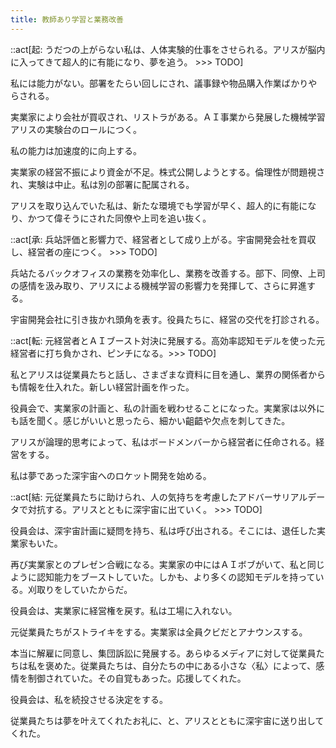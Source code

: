 ```yaml
---
title: 教師あり学習と業務改善
---
```


::act[起: うだつの上がらない私は、人体実験的仕事をさせられる。アリスが脳内に入ってきて超人的に有能になり、夢を追う。 >>> TODO]

私には能力がない。部署をたらい回しにされ、議事録や物品購入作業ばかりやらされる。

実業家により会社が買収され、リストラがある。ＡＩ事業から発展した機械学習アリスの実験台のロールにつく。

私の能力は加速度的に向上する。

実業家の経営不振により資金が不足。株式公開しようとする。倫理性が問題視され、実験は中止。私は別の部署に配属される。

アリスを取り込んでいた私は、新たな環境でも学習が早く、超人的に有能になり、かつて偉そうにされた同僚や上司を追い抜く。

::act[承: 兵站評価と影響力で、経営者として成り上がる。宇宙開発会社を買収し、経営者の座につく。 >>> TODO]

兵站たるバックオフィスの業務を効率化し、業務を改善する。部下、同僚、上司の感情を汲み取り、アリスによる機械学習の影響力を発揮して、さらに昇進する。

宇宙開発会社に引き抜かれ頭角を表す。役員たちに、経営の交代を打診される。

::act[転: 元経営者とＡＩブースト対決に発展する。高効率認知モデルを使った元経営者に打ち負かされ、ピンチになる。>>> TODO]

私とアリスは従業員たちと話し、さまざまな資料に目を通し、業界の関係者からも情報を仕入れた。新しい経営計画を作った。

役員会で、実業家の計画と、私の計画を戦わせることになった。実業家は以外にも話を聞く。感じがいいと思ったら、細かい齟齬や欠点を刺してきた。

アリスが論理的思考によって、私はボードメンバーから経営者に任命される。経営をする。

私は夢であった深宇宙へのロケット開発を始める。

::act[結: 元従業員たちに助けられ、人の気持ちを考慮したアドバーサリアルデータで対抗する。アリスとともに深宇宙に出ていく。 >>> TODO]

役員会は、深宇宙計画に疑問を持ち、私は呼び出される。そこには、退任した実業家もいた。

再び実業家とのプレゼン合戦になる。実業家の中にはＡＩボブがいて、私と同じように認知能力をブーストしていた。しかも、より多くの認知モデルを持っている。刈取りをしていたからだ。

役員会は、実業家に経営権を戻す。私は工場に入れない。

元従業員たちがストライキをする。実業家は全員クビだとアナウンスする。

本当に解雇に同意し、集団訴訟に発展する。あらゆるメディアに対して従業員たちは私を褒めた。従業員たちは、自分たちの中にある小さな〈私〉によって、感情を制御されていた。その自覚もあった。応援してくれた。

役員会は、私を続投させる決定をする。

従業員たちは夢を叶えてくれたお礼に、と、アリスとともに深宇宙に送り出してくれた。
